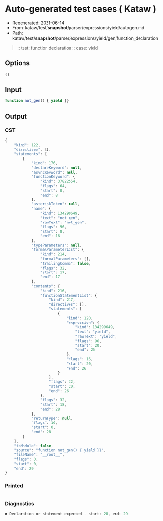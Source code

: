 # Auto-generated test cases ( Kataw )
- Regenerated: 2021-06-14
- From: kataw/test/__snapshot__/parser/expressions/yield/autogen.md
- Path: kataw/test/__snapshot__/parser/expressions/yield/gen/function_declaration
> :: test: function declaration
> :: case: yield
## Options

`````js
{}
`````
## Input

`````js
function not_gen() { yield }}
`````
## Output

### CST

```javascript
{
    "kind": 122,
    "directives": [],
    "statements": [
        {
            "kind": 176,
            "declareKeyword": null,
            "asyncKeyword": null,
            "functionKeyword": {
                "kind": 37822554,
                "flags": 64,
                "start": 0,
                "end": 8
            },
            "asteriskToken": null,
            "name": {
                "kind": 134299649,
                "text": "not_gen",
                "rawText": "not_gen",
                "flags": 96,
                "start": 8,
                "end": 16
            },
            "typeParameters": null,
            "formalParameterList": {
                "kind": 214,
                "formalParameters": [],
                "trailingComma": false,
                "flags": 32,
                "start": 17,
                "end": 17
            },
            "contents": {
                "kind": 216,
                "functionStatementList": {
                    "kind": 217,
                    "directives": [],
                    "statements": [
                        {
                            "kind": 120,
                            "expression": {
                                "kind": 134299649,
                                "text": "yield",
                                "rawText": "yield",
                                "flags": 96,
                                "start": 20,
                                "end": 26
                            },
                            "flags": 16,
                            "start": 20,
                            "end": 26
                        }
                    ],
                    "flags": 32,
                    "start": 20,
                    "end": 26
                },
                "flags": 32,
                "start": 18,
                "end": 28
            },
            "returnType": null,
            "flags": 16,
            "start": 0,
            "end": 28
        }
    ],
    "isModule": false,
    "source": "function not_gen() { yield }}",
    "fileName": "__root__",
    "flags": 0,
    "start": 0,
    "end": 29
}
```

### Printed

```javascript

```

### Diagnostics

```javascript
✖ Declaration or statement expected - start: 28, end: 29

```

